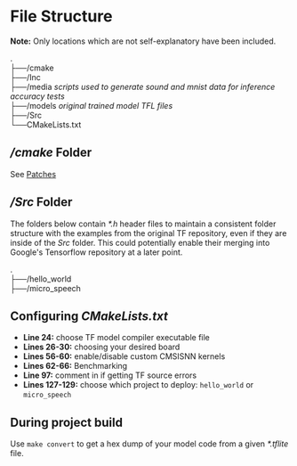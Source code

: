# File Structure

**Note:** Only locations which are not self-explanatory have been included.

.   
├──/cmake    
├──/Inc    
├──/media *scripts used to generate sound and mnist data for inference accuracy tests*     
├──/models *original trained model TFL files*  
├──/Src    
└──CMakeLists.txt


## */cmake* Folder
See [Patches](Patches.md) 

## */Src* Folder
The folders below contain *\*.h* header files to maintain a consistent folder structure with the examples from the original TF repository, even if they are inside of the *Src* folder. This could potentially enable their merging into Google's Tensorflow repository at a later point.

.   
├──/hello_world    
├──/micro_speech


## Configuring *CMakeLists.txt*
- **Line 24:** choose TF model compiler executable file
- **Lines 26-30:** choosing your desired board
- **Lines 56-60:** enable/disable custom CMSISNN kernels
- **Lines 62-66:** Benchmarking
- **Line 97:** comment in if getting TF source errors
- **Lines 127-129:** choose which project to deploy: `hello_world` or `micro_speech` 

## During project build
Use `make convert` to get a hex dump of your model code from a given *\*.tflite* file.